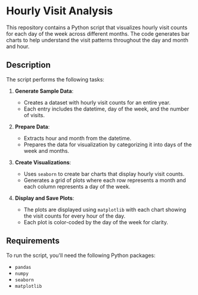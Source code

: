 # Hourly Visit Analysis

This repository contains a Python script that visualizes hourly visit counts for each day of the week across different months. 
The code generates bar charts to help understand the visit patterns throughout the day and month and hour.

## Description

The script performs the following tasks:

1. **Generate Sample Data**:
   - Creates a dataset with hourly visit counts for an entire year.
   - Each entry includes the datetime, day of the week, and the number of visits.

2. **Prepare Data**:
   - Extracts hour and month from the datetime.
   - Prepares the data for visualization by categorizing it into days of the week and months.

3. **Create Visualizations**:
   - Uses `seaborn` to create bar charts that display hourly visit counts.
   - Generates a grid of plots where each row represents a month and each column represents a day of the week.

4. **Display and Save Plots**:
   - The plots are displayed using `matplotlib` with each chart showing the visit counts for every hour of the day.
   - Each plot is color-coded by the day of the week for clarity.

## Requirements

To run the script, you'll need the following Python packages:
- `pandas`
- `numpy`
- `seaborn`
- `matplotlib`
